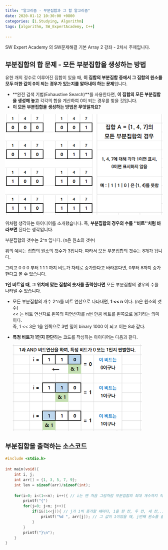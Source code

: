 ```yaml
---
title: "알고리즘 - 부분집합과 그 합 알고리즘"
date: 2020-01-12 10:30:00 +0800
categories: [1.Studying, Algorithm]
tags: [algorithm, SW_ExpertAcademy, C++]

---
```



SW Expert Academy 의 SW문제해결 기본 Array 2 강좌 - 2차시 주제입니다.



## **부분집합의 합 문제** - 모든 부분집합을 생성하는 방법

유한 개의 정수로 이루어진 집합이 있을 때, **이 집합의 부분집합 중에서 그 집합의 원소를 모두 더한 값이 0이 되는 경우가 있는지를 알아내야 하는 문제**입니다.



* **완전 검색 기법(Exhaustive Search)**를 사용한다면, **이 집합의 모든 부분집합을 생성해 놓고** 각각의 합을 계산하여 0이 되는 경우를 찾을 것입니다.
* **이 모든 부분집합을 생성하는 방법은 무엇일까요?**



![](https://github.com/ChanhuiSeok/chanhuiseok.github.io/blob/master/assets/img/sample/algo9_1.PNG?raw=true)

위처럼 생각하는 아이디어를 소개했습니다. 즉, **부분집합의 경우의 수를 ''비트''처럼 바라보면** 된다는 생각입니다.



부분집합의 갯수는 2^n 입니다. (n은 원소의 갯수)

위의 예시는 집합의 원소의 갯수가 3입니다.  따라서 모든 부분집합의 갯수는 8개가 됩니다.

그리고 0 0 0 부터 1 1 1 까지 비트가 차례로 증가한다고 바라본다면, 0부터 8까지 증가한다고 볼 수 있습니다.

**1인 비트일 때, 그 위치에 맞는 집합의 숫자를 출력한다면** 모든 부분집합의 경우의 수를 나타낼 수 있습니다.



* 모든 부분집합의 개수 2^n를 비트 연산으로 나타내면, **1 << n** 이다. (n은 원소의 갯수)  
  << 는 비트 연산자로 왼쪽의 피연산자를 n번 만큼 비트를 왼쪽으로 옮기라는 의미이다.  
  즉, 1 << 3은 1을 왼쪽으로 3번 밀어 binary 1000 이 되고 이는 8과 같다.

* **특정 비트가 1인지 판단**하는 코드를 작성하는 아이디어는 다음과 같다.

  ![](https://github.com/ChanhuiSeok/chanhuiseok.github.io/blob/master/assets/img/sample/algo9_2.PNG?raw=true)



## **부분집합을 출력하는 소스코드**

```c
#include <stdio.h>

int main(void){
	int i, j;
    int arr[] = {1, 3, 5, 7, 9};
    int len = sizeof(arr)/sizeof(int);
    
    for(i=0; i<(1<<n); i++){ // i는 맨 처음 그림처럼 부분집합의 최대 개수까지 하나씩 증가한다.
        printf("{")
        for(j=0; j<n; j++){
            if(i&(1<<j)){ // j가 1씩 증가할 때마다, 1을 한 칸, 두 칸, 세 칸,... 씩 밀게 된다.
                printf("%d ", arr[j]); // 그 값이 1이었을 때, j번째 원소를 출력한다.
            }
        }
        printf("}\n");
    }
}
```

